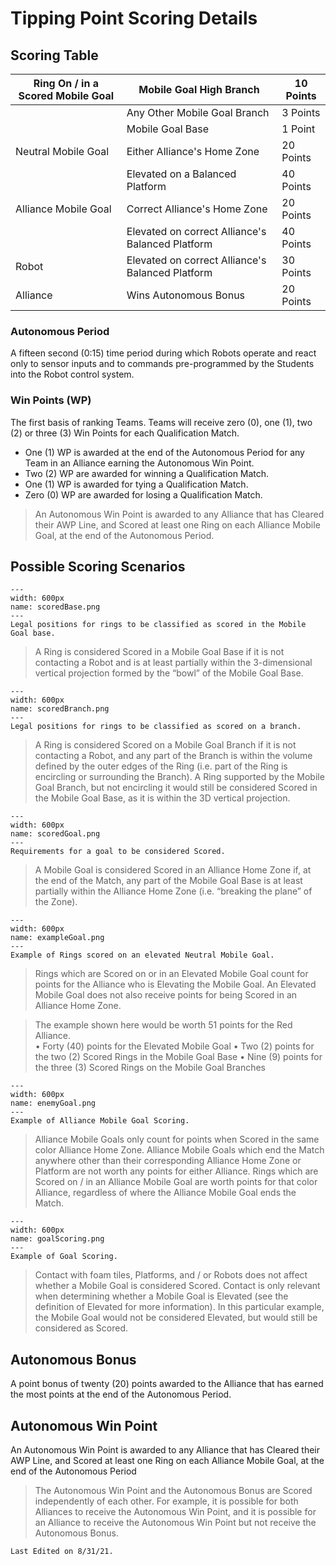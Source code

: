# Tipping Point Scoring Details
## Scoring Table
| Ring On / in a Scored Mobile Goal | Mobile Goal High Branch                          | 10 Points |
|-----------------------------------|--------------------------------------------------|-----------|
|                                   | Any Other Mobile Goal Branch                     | 3 Points  |
|                                   | Mobile Goal Base                                 | 1 Point   |
| Neutral Mobile Goal               | Either Alliance's Home Zone                      | 20 Points |
|                                   | Elevated on a Balanced Platform                  | 40 Points |
| Alliance Mobile Goal              | Correct Alliance's Home Zone                     | 20 Points |
|                                   | Elevated on correct Alliance's Balanced Platform | 40 Points |
| Robot                             | Elevated on correct Alliance's Balanced Platform | 30 Points |
| Alliance                          | Wins Autonomous Bonus                            | 20 Points |

### Autonomous Period
A fifteen second (0:15) time period during which Robots operate and react
only to sensor inputs and to commands pre-programmed by the Students into the Robot control
system.

### Win Points (WP)
The first basis of ranking Teams. Teams will receive zero (0), one (1), two (2) or three (3)
Win Points for each Qualification Match.
- One (1) WP is awarded at the end of the Autonomous Period for any Team in an Alliance earning the Autonomous Win Point.
- Two (2) WP are awarded for winning a Qualification Match.
- One (1) WP is awarded for tying a Qualification Match.
- Zero (0) WP are awarded for losing a Qualification Match.
> An Autonomous Win Point is awarded to any Alliance that has Cleared their AWP Line, and Scored at least one Ring on each Alliance Mobile Goal, at the end of the Autonomous Period.

## Possible Scoring Scenarios

```{figure} ././_images/beginning/scoredBase.png
---
width: 600px
name: scoredBase.png
---
Legal positions for rings to be classified as scored in the Mobile Goal base.
```
> A Ring is considered Scored in a Mobile Goal Base if it is not contacting a Robot and is at least partially within the 3-dimensional vertical projection formed by the “bowl” of the Mobile Goal Base.

```{figure} ././_images/beginning/scoredBranch.png
---
width: 600px
name: scoredBranch.png
---
Legal positions for rings to be classified as scored on a branch.
```
> A Ring is considered Scored on a Mobile Goal Branch if it is not contacting a Robot, and any part of the Branch is within the volume defined by the outer edges of the Ring (i.e. part of the Ring is encircling or surrounding the Branch). A Ring supported by the Mobile Goal Branch, but not encircling it would still be considered Scored in the Mobile Goal Base, as it is within the 3D vertical projection.

```{figure} ././_images/beginning/scoredGoal.png
---
width: 600px
name: scoredGoal.png
---
Requirements for a goal to be considered Scored.
```
> A Mobile Goal is considered Scored in an Alliance Home Zone if, at the end of the Match, any part of the Mobile Goal Base is at least partially within the Alliance Home Zone (i.e. “breaking the plane” of the Zone).

```{figure} ././_images/beginning/exampleGoal.png
---
width: 600px
name: exampleGoal.png
---
Example of Rings scored on an elevated Neutral Mobile Goal.
```
> Rings which are Scored on or in an Elevated Mobile Goal count for points for the Alliance who is Elevating the Mobile Goal. An Elevated Mobile Goal does not also receive points for being Scored in an Alliance Home Zone. 
    
> The example shown here would be worth 51 points for the Red Alliance.  
    • Forty (40) points for the Elevated Mobile Goal
    • Two (2) points for the two (2) Scored Rings in the Mobile Goal Base
    • Nine (9) points for the three (3) Scored Rings on the Mobile Goal Branches
    
```{figure} ././_images/beginning/enemyGoal.png
---
width: 600px
name: enemyGoal.png
---
Example of Alliance Mobile Goal Scoring.
```
> Alliance Mobile Goals only count for points when Scored in the same color Alliance Home Zone.  Alliance Mobile Goals which end the Match anywhere other than their corresponding Alliance Home Zone or Platform are not worth any points for either Alliance. Rings which are Scored on / in an Alliance Mobile Goal are worth points for that color Alliance, regardless of where the Alliance Mobile Goal ends the Match.

```{figure} ././_images/beginning/goalScoring.png
---
width: 600px
name: goalScoring.png
---
Example of Goal Scoring.
```
> Contact with foam tiles, Platforms, and / or Robots does not affect whether a Mobile Goal is considered Scored.  Contact is only relevant when determining whether a Mobile Goal is Elevated (see the definition of Elevated for more information). In this particular example, the Mobile Goal would not be considered Elevated, but would still be considered as Scored.

## Autonomous Bonus
A point bonus of twenty (20) points awarded to the Alliance that has earned the most
points at the end of the Autonomous Period.

## Autonomous Win Point
An Autonomous Win Point is awarded to any Alliance that has Cleared their AWP Line, and 
Scored at least one Ring on each Alliance Mobile Goal, at the end of the Autonomous Period
> The Autonomous Win Point and the Autonomous Bonus are Scored independently of each other. For example, it is possible 
for both Alliances to receive the Autonomous Win Point, and it is possible for an Alliance to receive the Autonomous Win Point but not receive the Autonomous Bonus.

```{important}
Last Edited on 8/31/21.
```